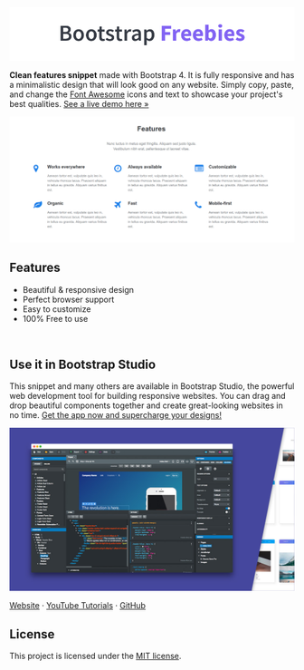 

[![Bootstrap Freebies](/readme-images/github-bootstrap-freebies.png)](https://github.com/topics/bootstrap-freebies/) 

**Clean features snippet** made with Bootstrap 4. It is fully responsive and has a minimalistic design that will look good on any website. Simply copy, paste, and change the [Font Awesome](https://fontawesome.com/) icons and text to showcase your project's best qualities. [See a live demo here &raquo;](https://epicbootstrap.com/snippets/features-clean)

[![Clean Features](/readme-images/screenshot.png)](https://epicbootstrap.com/snippets/features-clean) 

## Features

* Beautiful & responsive design
* Perfect browser support
* Easy to customize
* 100% Free to use

<br>

## Use it in Bootstrap Studio

This snippet and many others are available in Bootstrap Studio, the powerful web development tool for building responsive websites. You can drag and drop beautiful components together and create great-looking websites in no time. [Get the app now and supercharge your designs!](https://bootstrapstudio.io)

[![Bootstrap Studio Banner](/readme-images/bootstrap-studio-banner.jpg)](https://bootstrapstudio.io/)

[Website](https://bootstrapstudio.io/) &middot; [YouTube Tutorials](https://www.youtube.com/BootstrapStudioApp) &middot; [GitHub](https://github.com/bootstrapstudio) 

## License

This project is licensed under the [MIT license](LICENSE).